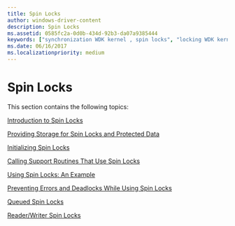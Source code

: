 ```yaml
---
title: Spin Locks
author: windows-driver-content
description: Spin Locks
ms.assetid: 0585fc2a-0d0b-434d-92b3-da07a9385444
keywords: ["synchronization WDK kernel , spin locks", "locking WDK kernel"]
ms.date: 06/16/2017
ms.localizationpriority: medium
---
```


# Spin Locks





This section contains the following topics:

[Introduction to Spin Locks](introduction-to-spin-locks.md)

[Providing Storage for Spin Locks and Protected Data](providing-storage-for-spin-locks-and-protected-data.md)

[Initializing Spin Locks](initializing-spin-locks.md)

[Calling Support Routines That Use Spin Locks](calling-support-routines-that-use-spin-locks.md)

[Using Spin Locks: An Example](using-spin-locks--an-example.md)

[Preventing Errors and Deadlocks While Using Spin Locks](preventing-errors-and-deadlocks-while-using-spin-locks.md)

[Queued Spin Locks](queued-spin-locks.md)

[Reader/Writer Spin Locks](reader-writer-spin-locks.md)

 

 




